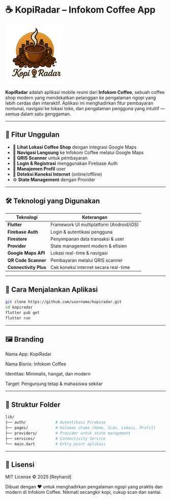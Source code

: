 # ☕️ KopiRadar – Infokom Coffee App

![Kopi Radar Logo](assets/images/logo.png) 

**KopiRadar** adalah aplikasi mobile resmi dari **Infokom Coffee**, sebuah coffee shop modern yang mendekatkan pelanggan ke pengalaman ngopi yang lebih cerdas dan interaktif. Aplikasi ini menghadirkan fitur pembayaran nontunai, navigasi ke lokasi toko, dan pengalaman pengguna yang intuitif — semua dalam satu genggaman.

---

## 📱 Fitur Unggulan

- 📍 **Lihat Lokasi Coffee Shop** dengan integrasi Google Maps
- 🧭 **Navigasi Langsung** ke Infokom Coffee melalui Google Maps
- 📸 **QRIS Scanner** untuk pembayaran 
- 🔐 **Login & Registrasi** menggunakan Firebase Auth
- 👤 **Manajemen Profil** user
- 📶 **Deteksi Koneksi Internet** (online/offline)
- ⚙️ **State Management** dengan Provider

---

## 🛠️ Teknologi yang Digunakan

| Teknologi            | Keterangan                                 |
|----------------------|---------------------------------------------|
| **Flutter**          | Framework UI multiplatform (Android/iOS)    |
| **Firebase Auth**    | Login & autentikasi pengguna                |
| **Firestore**        | Penyimpanan data transaksi & user          |
| **Provider**         | State management modern & efisien          |
| **Google Maps API**  | Lokasi real-time & navigasi                |
| **QR Code Scanner**  | Pembayaran melalui QRIS scanner            |
| **Connectivity Plus**| Cek koneksi internet secara real-time      |

---

## 🚀 Cara Menjalankan Aplikasi

```bash
git clone https://github.com/username/kopiradar.git
cd kopiradar
flutter pub get
flutter run
```

---

## 🖼️ Branding

Nama App: KopiRadar

Nama Bisnis: Infokom Coffee

Identitas: Minimalis, hangat, dan modern

Target: Pengunjung tetap & mahasiswa sekitar

---

## 📂 Struktur Folder

```bash
lib/
├── auth/             # Autentikasi Firebase
├── pages/            # Halaman utama (Home, Scan, Lokasi, Profil)
├── providers/        # Provider untuk state management
├── services/         # Connectivity Service
└── main.dart         # Entry point aplikasi
```

---

## 📄 Lisensi
MIT License © 2025 [Reyhand]

Dibuat dengan ❤️ untuk menghadirkan pengalaman ngopi yang praktis dan modern di Infokom Coffee. Nikmati secangkir kopi, cukup scan dan santai.